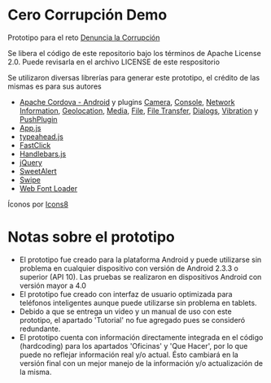 Cero Corrupción Demo
====================

Prototipo para el reto [Denuncia la Corrupción](http://retos.datos.gob.mx/organizaciones/10/retos/7-denuncialacorrupcion)

Se libera el código de este repositorio bajo los términos de Apache License 2.0.
Puede revisarla en el archivo LICENSE de este respositorio

Se utilizaron diversas librerías para generar este prototipo, el crédito de las mismas es para sus autores  
* [Apache Cordova - Android](https://github.com/apache/cordova-android) y plugins [Camera](https://github.com/apache/cordova-plugin-camera), [Console](https://github.com/apache/cordova-plugin-console), [Network Information](https://github.com/apache/cordova-plugin-network-information), [Geolocation](https://github.com/apache/cordova-plugin-globalization), [Media](https://github.com/apache/cordova-plugin-media), [File](https://github.com/apache/cordova-plugin-file), [File Transfer](https://github.com/apache/cordova-plugin-file-transfer), [Dialogs](https://github.com/apache/cordova-plugin-dialogs), [Vibration](https://github.com/apache/cordova-plugin-vibration) y [PushPlugin](https://github.com/phonegap-build/PushPlugin)
* [App.js](https://github.com/kikinteractive/app)
* [typeahead.js](https://github.com/twitter/typeahead.js)
* [FastClick](https://github.com/ftlabs/fastclick)
* [Handlebars.js](https://github.com/wycats/handlebars.js/)
* [jQuery](https://github.com/jquery/jquery)
* [SweetAlert](https://github.com/t4t5/sweetalert)
* [Swipe](https://github.com/thebird/Swipe)
* [Web Font Loader](https://github.com/typekit/webfontloader)

Íconos por [Icons8](http://icons8.com/)

Notas sobre el prototipo
====================
* El prototipo fue creado para la plataforma Android y puede utilizarse sin problema en cualquier dispositivo con versión de Android 2.3.3 o superior (API 10). Las pruebas se realizaron en dispositivos Android con versión mayor a 4.0
* El prototipo fue creado con interfaz de usuario optimizada para teléfonos inteligentes aunque puede utilizarse sin problema en tablets.  
* Debido a que se entrega un video y un manual de uso con este prototipo, el apartado 'Tutorial' no fue agregado pues se consideró redundante.  
* El prototipo cuenta con información directamente integrada en el código (hardcoding) para los apartados 'Oficinas' y 'Que Hacer', por lo que puede no reflejar información real y/o actual. Ésto cambiará en la versión final con un mejor manejo de la información y/o actualización de la misma.  
